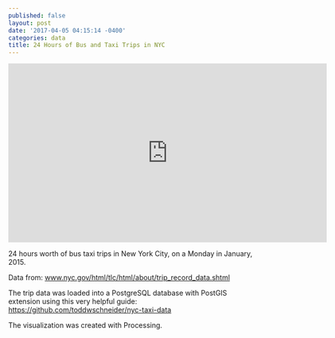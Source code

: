 ```yaml
---
published: false
layout: post
date: '2017-04-05 04:15:14 -0400'
categories: data
title: 24 Hours of Bus and Taxi Trips in NYC
---
```

<iframe src="https://player.vimeo.com/video/211614670?portrait=0" width="640" height="360" frameborder="0" webkitallowfullscreen mozallowfullscreen allowfullscreen></iframe>

24 hours worth of bus taxi trips in New York City, on a Monday in January, 2015.

Data from: www.nyc.gov/html/tlc/html/about/trip_record_data.shtml

The trip data was loaded into a PostgreSQL database with PostGIS extension using this very helpful guide: https://github.com/toddwschneider/nyc-taxi-data

The visualization was created with Processing.
